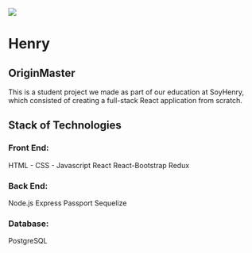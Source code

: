 <p align='left'>
    <img src='https://static.wixstatic.com/media/85087f_0d84cbeaeb824fca8f7ff18d7c9eaafd~mv2.png/v1/fill/w_160,h_30,al_c,q_85,usm_0.66_1.00_0.01/Logo_completo_Color_1PNG.webp' </img>
</p>

# Henry

## OriginMaster

This is a student project we made as part of our education at SoyHenry, which consisted of creating a full-stack React application from scratch.

## Stack of Technologies

### Front End:
HTML - CSS - Javascript
React
React-Bootstrap
Redux

### Back End:
Node.js
Express
Passport
Sequelize

### Database:
PostgreSQL
